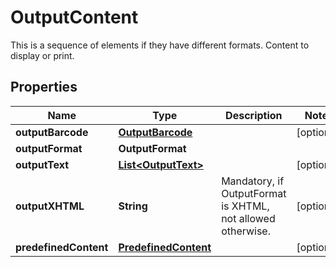 

# OutputContent

This is a sequence of elements if they have different formats. Content to display or print.

## Properties

| Name | Type | Description | Notes |
|------------ | ------------- | ------------- | -------------|
|**outputBarcode** | [**OutputBarcode**](OutputBarcode.md) |  |  [optional] |
|**outputFormat** | **OutputFormat** |  |  |
|**outputText** | [**List&lt;OutputText&gt;**](OutputText.md) |  |  [optional] |
|**outputXHTML** | **String** | Mandatory, if OutputFormat is XHTML, not allowed otherwise. |  [optional] |
|**predefinedContent** | [**PredefinedContent**](PredefinedContent.md) |  |  [optional] |



